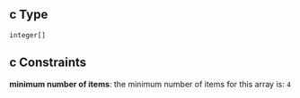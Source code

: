 ## c Type

`integer[]`

## c Constraints

**minimum number of items**: the minimum number of items for this array is: `4`
